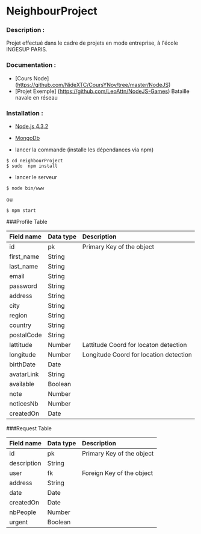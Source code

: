 # NeighbourProject

### Description : 

Projet effectué dans le cadre de projets en mode entreprise, à l'école INGESUP PARIS.

### Documentation :

-  [Cours Node] (https://github.com/NideXTC/CoursYNov/tree/master/NodeJS)
-  [Projet Exemple] (https://github.com/LeoAttn/NodeJS-Games) Bataille navale en réseau

### Installation : 
- [Node.js 4.3.2](https://nodejs.org/en/)
- [MongoDb](https://www.mongodb.org/)

- lancer la commande (installe les dépendances via npm)
```shell
$ cd neighbourProject
$ sudo  npm install
```
- lancer le serveur
```shell
$ node bin/www
```
ou
```shell
$ npm start
```

###Profile Table

|Field name |Data type | Description |
| :---------| :-------|:-----------|
|id | pk | Primary Key of the object |
| first_name | String | |
| last_name | String | |
| email | String | |
| password | String | |
| address | String | |
| city | String | |
| region | String | |
| country | String | |
| postalCode | String | |
| lattitude | Number | Lattitude Coord for locaton detection |
| longitude | Number |  Longitude Coord for location detection |
| birthDate | Date | |
| avatarLink | String | |
| available | Boolean | |
| note | Number | |
| noticesNb | Number | |
| createdOn | Date | |

###Request Table

|Field name |Data type | Description |
| :---------| :-------|:-----------|
|id | pk | Primary Key of the object |
|description | String | |
| user |  fk | Foreign Key of the object |
| address | String | |
| date | Date | |
| createdOn | Date | |
| nbPeople | Number | |
| urgent | Boolean | |
